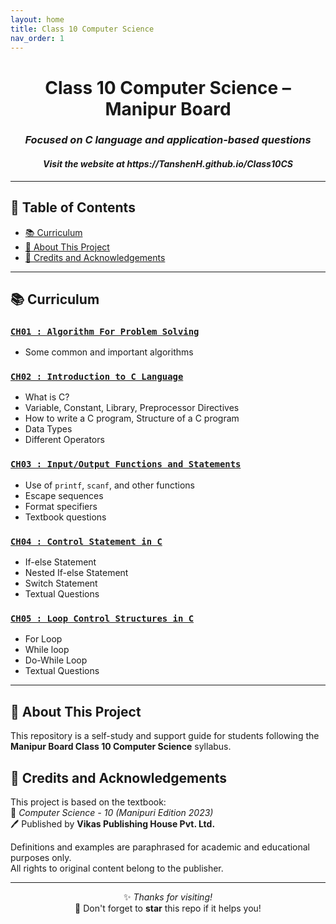 ```yaml
---
layout: home
title: Class 10 Computer Science
nav_order: 1
---
```


<div align="center">

# Class 10 Computer Science – Manipur Board  
<h3><i>Focused on C language and application-based questions</i></h3>
<h4><i>Visit the website at https://TanshenH.github.io/Class10CS</i></h4>

---

</div>

## 📌 Table of Contents

- [📚 Curriculum](#-curriculum)
- [📘 About This Project](#-about-this-project)
- [🙏 Credits and Acknowledgements](#-credits-and-acknowledgements)

---

## 📚 Curriculum

### [`CH01 : Algorithm For Problem Solving`](https://tanshenh.github.io/Class10CS/ch01/readme.html)
- Some common and important algorithms

### [`CH02 : Introduction to C Language`](https://tanshenh.github.io/Class10CS/ch02/readme.html)
- What is C?
- Variable, Constant, Library, Preprocessor Directives  
- How to write a C program, Structure of a C program  
- Data Types  
- Different Operators

### [`CH03 : Input/Output Functions and Statements`](https://tanshenh.github.io/Class10CS/ch03/readme.html)
- Use of `printf`, `scanf`, and other functions  
- Escape sequences  
- Format specifiers  
- Textbook questions

### [`CH04 : Control Statement in C`](https://tanshenh.github.io/Class10CS/ch04/readme.html)
- If-else Statement  
- Nested If-else Statement  
- Switch Statement  
- Textual Questions

### [`CH05 : Loop Control Structures in C`](https://tanshenh.github.io/Class10CS/ch02/readme.html)
- For Loop  
- While loop  
- Do-While Loop  
- Textual Questions

---

## 📘 About This Project

This repository is a self-study and support guide for students following the **Manipur Board Class 10 Computer Science** syllabus.

## 🙏 Credits and Acknowledgements

This project is based on the textbook:  
📗 *Computer Science - 10 (Manipuri Edition 2023)*  
🖊️ Published by **Vikas Publishing House Pvt. Ltd.**  

Definitions and examples are paraphrased for academic and educational purposes only.  
All rights to original content belong to the publisher.

---

<div align="center">

✨ *Thanks for visiting!*  
📌 Don't forget to **star** this repo if it helps you!

</div>
